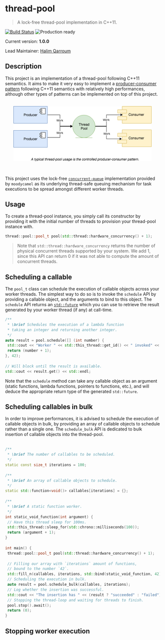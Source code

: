 # thread-pool
> A lock-free thread-pool implementation in C++11.

[![Build Status](https://travis-ci.org/HQarroum/thread-pool.svg?branch=master)](https://travis-ci.org/HQarroum/thread-pool)
![Production ready](https://img.shields.io/badge/status-experimental-brightgreen.svg)

Current version: **1.0.0**

Lead Maintainer: [Halim Qarroum](mailto:hqm.post@gmail.com)

## Description

This project is an implementation of a thread-pool following C++11 semantics. It aims to make it very easy to implement a [producer-consumer pattern](https://en.wikipedia.org/wiki/Producer%E2%80%93consumer_problem) following C++11 semantics with relatively high performances, although other types of patterns can be implemented on top of this project.

<p align="center"><br>
 <img width="450" src="docs/controlled-producer-consumer.png" />
</p><br>

This project uses the lock-free [`concurrent-queue`](https://github.com/cameron314/concurrentqueue/) implementation provided by `moodycamel` as its underlying thread-safe queuing mechanism for task executions to be spread amongst different worker threads.

## Usage

To create a thread-pool instance, you simply call its constructor by providing it with the initial number of threads to provision your thread-pool instance with.

```c++
thread::pool::pool_t pool(std::thread::hardware_concurrency() + 1);
```

> Note that `std::thread::hardware_concurrency` returns the number of physical concurrent threads supported by your system. We add 1, since this API can return 0 if it was not able to compute the amount of concurrent threads.

## Scheduling a callable

The `pool_t` class can schedule the execution of callable objects across your worker threads. The simplest way to do so is to invoke the `schedule` API by providing a callable object, and the arguments to bind to this object. The `schedule` API returns an [`std::future`](https://fr.cppreference.com/w/cpp/thread/future) which you can use to retrieve the result generated by your worker thread (if any) at call-time.

```c++
/**
 * \brief Schedules the execution of a lambda function
 * taking an integer and returning another integer.
 */
auto result = pool.schedule([] (int number) {
 std::cout << "Worker " << std::this_thread::get_id() << " invoked" << std::endl;
 return (number + 1);
}, 42);

// Will block until the result is available.
std::cout << result.get() << std::endl;
```

Note that the `schedule` method can take any callable object as an argument (static functions, lambda functions, pointers to functions, etc.), and will deduce the appropriate return type of the generated `std::future`.

## Scheduling callables in bulk

In order to improve performances, it is advised to schedule the execution of callable objects in bulk, by providing an array of callable objects to schedule rather than a single one. The `schedule_bulk` API is dedicated to bulk insertion of callable objects into the thread-pool.

```c++

/**
 * \brief The number of callables to be scheduled.
 */
static const size_t iterations = 100;

/**
 * \brief An array of callable objects to schedule.
 */
static std::function<void()> callables[iterations] = {};

/**
 * \brief A static function worker.
 */
int static_void_function(int argument) {
 // Have this thread sleep for 100ms.
 std::this_thread::sleep_for(std::chrono::milliseconds(100));
 return (argument + 1);
}

int main() {
 thread::pool::pool_t pool(std::thread::hardware_concurrency() + 1);
 
 // Filling our array with `iterations` amount of functions,
 // bound to the number `42`.
 std::fill_n(callables, iterations, std::bind(static_void_function, 42));
 // Scheduling the execution in bulk.
 auto result = pool.schedule_bulk(callables, iterations);
 // Log whether the insertion was successful.
 std::cout << "The insertion has " << (result ? "succeeded" : "failed") << std::endl;
 // Stopping the thread-loop and waiting for threads to finish.
 pool.stop().await();
 return (0);
}

```

## Stopping worker execution

